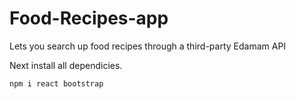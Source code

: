# Food-Recipes-app
Lets you search up food recipes through a third-party Edamam API 

Next install all dependicies.
```bash
npm i react bootstrap
```
